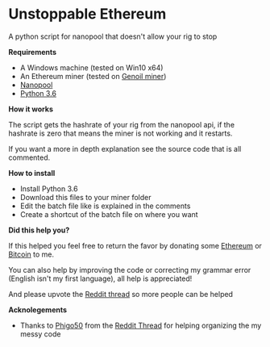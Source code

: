 # Unstoppable Ethereum
A python script for nanopool that doesn't allow your rig to stop

<b>Requirements</b>

<ul>
<li>A Windows machine (tested on Win10 x64)</li>
<li>An Ethereum miner (tested on <a href="https://github.com/Genoil/cpp-ethereum">Genoil miner</a>)</li>
<li><a href="https://eth.nanopool.org/">Nanopool</a></li>
<li><a href="https://www.python.org/downloads/release/python-362/">Python 3.6</a></li>
</ul>

<b>How it works</b>

The script gets the hashrate of your rig from the nanopool api, if the hashrate is zero that means the miner is not working and it restarts.

If you want a more in depth explanation see the source code that is all commented.

<b>How to install</b>


<ul>
<li>Install Python 3.6</li>
<li>Download this files to your miner folder</li>
<li>Edit the batch file like is explained in the comments</li>
<li>Create a shortcut of the batch file on where you want</li>
</ul>

<b>Did this help you?</b>

If this helped you feel free to return the favor by donating some <a href="https://eth.nanopool.org/account/0xc5c5A034db718cE4Abb6971c860D10AeD74833aC">Ethereum</a> or <a href="https://etherscan.io/address/0xc5c5a034db718ce4abb6971c860d10aed74833ac">Bitcoin</a> to me.

You can also help by improving the code or correcting my grammar error (English isn't my first language), all help is appreciated!

And please upvote the <a href="https://www.reddit.com/r/EtherMining/comments/6nuuay/an_automatic_python_script_that_restarts_the/">Reddit thread</a> so more people can be helped

<b>Acknolegements</b>

<ul>
<li>Thanks to <a href="https://www.reddit.com/user/phigo50">Phigo50</a> from the <a href="https://www.reddit.com/r/EtherMining/comments/6nuuay/an_automatic_python_script_that_restarts_the/">Reddit Thread</a> for helping organizing the my messy code</li>
</ul>
